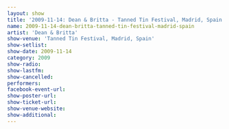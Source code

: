 ```yaml
---
layout: show
title: '2009-11-14: Dean & Britta - Tanned Tin Festival, Madrid, Spain'
name: 2009-11-14-dean-britta-tanned-tin-festival-madrid-spain
artist: 'Dean & Britta'
show-venue: 'Tanned Tin Festival, Madrid, Spain'
show-setlist: 
show-date: 2009-11-14
category: 2009
show-radio: 
show-lastfm: 
show-cancelled: 
performers: 
facebook-event-url: 
show-poster-url: 
show-ticket-url: 
show-venue-website: 
show-additional: 
---
```


